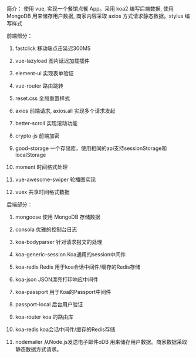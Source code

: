 ﻿简介：
使用 vue, 实现一个餐馆点餐 App。采用 koa2 编写后端数据,  使用 MongoDB 用来储存用户数据, 商家内容采取 axios 方式请求静态数据。stylus 编写样式

前端部分：
1. fastclick 移动端点击延迟300MS

2. vue-lazyload 图片延迟加载插件

3. element-ui 实现表单验证

4. vue-router 路由跳转

5. reset.css 全局重置样式

6. axios 前端请求, axios.all 实现多个请求发起

7. better-scroll 实现滚动功能

8. crypto-js 前端加密

9. good-storage 一个存储库，使用相同的api支持sessionStorage和localStorage

10. moment 时间格式处理

11. vue-awesome-swiper 轮播图实现

12. vuex 共享时间格式数据

后端部分：
1. mongoose 使用 MongoDB 存储数据

2. consola 优雅的控制台日志

3. koa-bodyparser 针对请求报文的处理

4. koa-generic-session Koa通用的session中间件

5. koa-redis Redis 用于koa会话中间件/缓存的Redis存储

6. koa-json JSON漂亮打印响应中间件

7. koa-passport 用于Koa的Passport中间件

8. passport-local 后台用户验证

9. koa-router koa 的路由库

10. koa-redis koa会话中间件/缓存的Redis存储

11. nodemailer 从Node.js发送电子邮件oDB 用来储存用户数据。商家数据采取静态数据方式请求。
